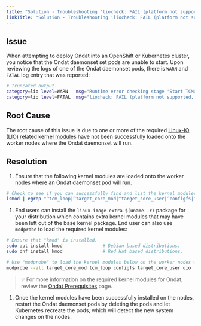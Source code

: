 ```yaml
---
title: "Solution - Troubleshooting 'liocheck: FAIL (platform not supported, see previous error messages)' Error Message After Deploying Ondat"
linkTitle: "Solution - Troubleshooting 'liocheck: FAIL (platform not supported, see previous error messages)' Error Message After Deploying Ondat"
---
```


## Issue

When attempting to deploy Ondat into an OpenShift or Kubernetes cluster, you notice that the Ondat daemonset set pods are unable to start. Upon reviewing the logs of one of the Ondat daemonset pods, there is `WARN` and `FATAL` log entry that was reported:

```bash
# Truncated output.
category=lio level=WARN   msg="Runtime error checking stage 'Start TCMU and create device': /sys/module/target_core_user is missing, is kernel configfs present and target_core_user loaded?"
category=lio level=FATAL  msg="liocheck: FAIL (platform not supported, see previous error messages)"
```

## Root Cause

The root cause of this issue is due to one or more of the required [Linux-IO (LIO) related kernel modules](https://en.wikipedia.org/wiki/LIO_%28SCSI_target%29) have not been successfully loaded onto the worker nodes where the Ondat daemonset will run.

## Resolution

1. Ensure that the following kernel modules are loaded onto the worker nodes where an Ondat daemonset pod will run.

 ```bash
 # Check to see if you can successfully find and list the kernel modules that are required for Ondat to run.
 lsmod | egrep "^tcm_loop|^target_core_mod|^target_core_user|^configfs|^uio"
 ```

1. End users can install the `linux-image-extra-$(uname -r)` package for your distribution which contains extra kernel modules that may have been left out of the base kernel package. End user can also use `modprobe` to load the required kernel modules:

 ```bash
 # Ensure that "kmod" is installed.
 sudo apt install kmod               # Debian based distributions.
 sudo dnf install kmod               # Red Hat based distributions.

 # Use "modprobe" to load the kernel modules below on the worker nodes were Ondat will run.
 modprobe --all target_core_mod tcm_loop configfs target_core_user uio
 ```

 > 💡 For more information on the required kernel modules for Ondat, review the [Ondat Prerequisites](/docs/prerequisites/systemconfiguration) page.

1. Once the kernel modules have been successfully installed on the nodes, restart the Ondat daemonset pods by deleting the pods and let Kubernetes recreate the pods, which will detect the new system changes on the nodes.
